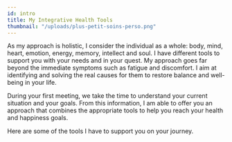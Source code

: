 ```yaml
---
id: intro
title: My Integrative Health Tools
thumbnail: "/uploads/plus-petit-soins-perso.png"
---
```


As my approach is holistic, I consider the individual as a whole: body, mind, heart, emotion, energy, memory, intellect and soul. I have different tools to support you with your needs and in your quest. My approach goes far beyond the immediate symptoms such as fatigue and discomfort. I aim at identifying and solving the real causes for them to restore balance and well-being in your life.

During your first meeting, we take the time to understand your current situation and your goals. From this information, I am able to offer you an approach that combines the appropriate tools to help you reach your health and happiness goals.

Here are some of the tools I have to support you on your journey.
